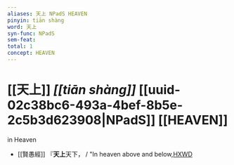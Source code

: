 ```yaml
---
aliases: 天上 NPadS HEAVEN
pinyin: tiān shàng
word: 天上
syn-func: NPadS
sem-feat: 
total: 1
concept: HEAVEN 
---
```

# [[天上]] *[[tiān shàng]]*  [[uuid-02c38bc6-493a-4bef-8b5e-2c5b3d623908|NPadS]] [[HEAVEN]]
in Heaven
 - [[賢愚經]] 『**天上**天下， / "In heaven above and below,[HXWD](https://hxwd.org/textview.html?location=KR6b0059_T_010-0418c.70)